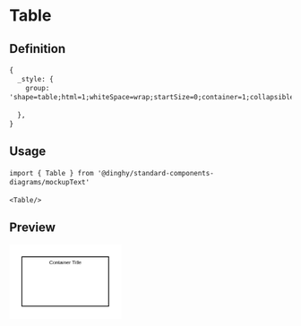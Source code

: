 # Table

## Definition

```
{
  _style: {
    group: 'shape=table;html=1;whiteSpace=wrap;startSize=0;container=1;collapsible=0;childLayout=tableLayout;strokeWidth=2;',
    
  },
}
```

## Usage

```
import { Table } from '@dinghy/standard-components-diagrams/mockupText'

<Table/>
```

## Preview

<img src="./table.png" width="200"/>
